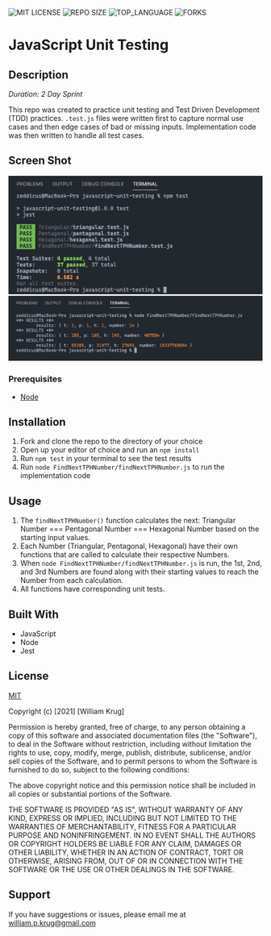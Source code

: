 ![MIT LICENSE](https://img.shields.io/github/license/William-Krug/javascript-unit-testing.svg?style=flat-square)
![REPO SIZE](https://img.shields.io/github/repo-size/William-Krug/javascript-unit-testing.svg?style=flat-square)
![TOP_LANGUAGE](https://img.shields.io/github/languages/top/William-Krug/javascript-unit-testing.svg?style=flat-square)
![FORKS](https://img.shields.io/github/forks/William-Krug/javascript-unit-testing.svg?style=social)

# JavaScript Unit Testing

## Description

_Duration: 2 Day Sprint_

This repo was created to practice unit testing and Test Driven Development (TDD) practices. `.test.js` files were written first to capture normal use cases and then edge cases of bad or missing inputs. Implementation code was then written to handle all test cases.

## Screen Shot

![Unit Testing](./ReadMeImages/unit_testing.png)
![Results](./ReadMeImages/TPH_Number.png)

### Prerequisites

- [Node](https://nodejs.org/en/)

## Installation

1. Fork and clone the repo to the directory of your choice
2. Open up your editor of choice and run an `npm install`
3. Run `npm test` in your terminal to see the test results
4. Run `node FindNextTPHNumber/findNextTPHNumber.js` to run the implementation code

## Usage

1. The `findNextTPHNumber()` function calculates the next: Triangular Number === Pentagonal Number === Hexagonal Number based on the starting input values.
2. Each Number (Triangular, Pentagonal, Hexagonal) have their own functions that are called to calculate their respective Numbers.
3. When `node FindNextTPHNumber/findNextTPHNumber.js` is run, the 1st, 2nd, and 3rd Numbers are found along with their starting values to reach the Number from each calculation.
4. All functions have corresponding unit tests.

## Built With

- JavaScript
- Node
- Jest

## License

[MIT](https://choosealicense.com/licenses/mit/)

Copyright (c) [2021] [William Krug]

Permission is hereby granted, free of charge, to any person obtaining a copy
of this software and associated documentation files (the "Software"), to deal
in the Software without restriction, including without limitation the rights
to use, copy, modify, merge, publish, distribute, sublicense, and/or sell
copies of the Software, and to permit persons to whom the Software is
furnished to do so, subject to the following conditions:

The above copyright notice and this permission notice shall be included in all
copies or substantial portions of the Software.

THE SOFTWARE IS PROVIDED "AS IS", WITHOUT WARRANTY OF ANY KIND, EXPRESS OR
IMPLIED, INCLUDING BUT NOT LIMITED TO THE WARRANTIES OF MERCHANTABILITY,
FITNESS FOR A PARTICULAR PURPOSE AND NONINFRINGEMENT. IN NO EVENT SHALL THE
AUTHORS OR COPYRIGHT HOLDERS BE LIABLE FOR ANY CLAIM, DAMAGES OR OTHER
LIABILITY, WHETHER IN AN ACTION OF CONTRACT, TORT OR OTHERWISE, ARISING FROM,
OUT OF OR IN CONNECTION WITH THE SOFTWARE OR THE USE OR OTHER DEALINGS IN THE
SOFTWARE.

## Support

If you have suggestions or issues, please email me at [william.p.krug@gmail.com](william.p.krug@gmail.com)

